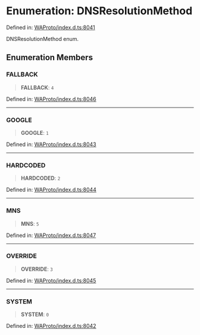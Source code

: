 # Enumeration: DNSResolutionMethod

Defined in: [WAProto/index.d.ts:8041](https://github.com/Fokusdotid/Baileys/blob/3533fb5d5a1e97f0cc8384505a121b389a346518/WAProto/index.d.ts#L8041)

DNSResolutionMethod enum.

## Enumeration Members

### FALLBACK

> **FALLBACK**: `4`

Defined in: [WAProto/index.d.ts:8046](https://github.com/Fokusdotid/Baileys/blob/3533fb5d5a1e97f0cc8384505a121b389a346518/WAProto/index.d.ts#L8046)

***

### GOOGLE

> **GOOGLE**: `1`

Defined in: [WAProto/index.d.ts:8043](https://github.com/Fokusdotid/Baileys/blob/3533fb5d5a1e97f0cc8384505a121b389a346518/WAProto/index.d.ts#L8043)

***

### HARDCODED

> **HARDCODED**: `2`

Defined in: [WAProto/index.d.ts:8044](https://github.com/Fokusdotid/Baileys/blob/3533fb5d5a1e97f0cc8384505a121b389a346518/WAProto/index.d.ts#L8044)

***

### MNS

> **MNS**: `5`

Defined in: [WAProto/index.d.ts:8047](https://github.com/Fokusdotid/Baileys/blob/3533fb5d5a1e97f0cc8384505a121b389a346518/WAProto/index.d.ts#L8047)

***

### OVERRIDE

> **OVERRIDE**: `3`

Defined in: [WAProto/index.d.ts:8045](https://github.com/Fokusdotid/Baileys/blob/3533fb5d5a1e97f0cc8384505a121b389a346518/WAProto/index.d.ts#L8045)

***

### SYSTEM

> **SYSTEM**: `0`

Defined in: [WAProto/index.d.ts:8042](https://github.com/Fokusdotid/Baileys/blob/3533fb5d5a1e97f0cc8384505a121b389a346518/WAProto/index.d.ts#L8042)
